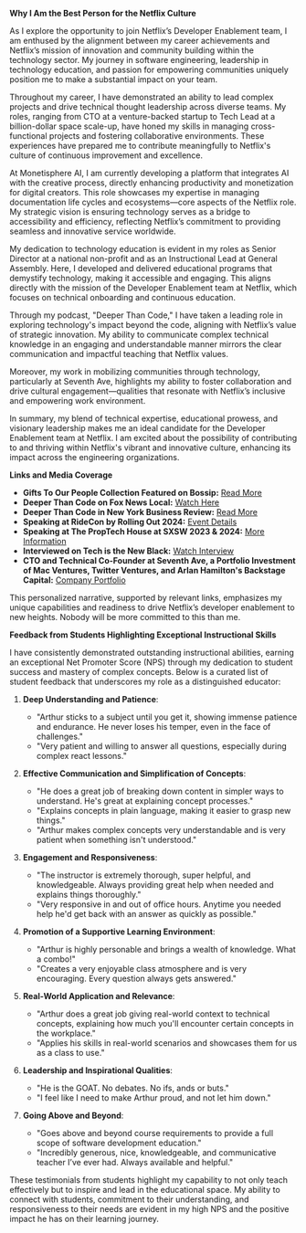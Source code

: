 **Why I Am the Best Person for the Netflix Culture**

As I explore the opportunity to join Netflix’s Developer Enablement team, I am enthused by the alignment between my career achievements and Netflix’s mission of innovation and community building within the technology sector. My journey in software engineering, leadership in technology education, and passion for empowering communities uniquely position me to make a substantial impact on your team.

Throughout my career, I have demonstrated an ability to lead complex projects and drive technical thought leadership across diverse teams. My roles, ranging from CTO at a venture-backed startup to Tech Lead at a billion-dollar space scale-up, have honed my skills in managing cross-functional projects and fostering collaborative environments. These experiences have prepared me to contribute meaningfully to Netflix's culture of continuous improvement and excellence.

At Monetisphere AI, I am currently developing a platform that integrates AI with the creative process, directly enhancing productivity and monetization for digital creators. This role showcases my expertise in managing documentation life cycles and ecosystems—core aspects of the Netflix role. My strategic vision is ensuring technology serves as a bridge to accessibility and efficiency, reflecting Netflix’s commitment to providing seamless and innovative service worldwide.

My dedication to technology education is evident in my roles as Senior Director at a national non-profit and as an Instructional Lead at General Assembly. Here, I developed and delivered educational programs that demystify technology, making it accessible and engaging. This aligns directly with the mission of the Developer Enablement team at Netflix, which focuses on technical onboarding and continuous education.

Through my podcast, "Deeper Than Code," I have taken a leading role in exploring technology's impact beyond the code, aligning with Netflix’s value of strategic innovation. My ability to communicate complex technical knowledge in an engaging and understandable manner mirrors the clear communication and impactful teaching that Netflix values.

Moreover, my work in mobilizing communities through technology, particularly at Seventh Ave, highlights my ability to foster collaboration and drive cultural engagement—qualities that resonate with Netflix’s inclusive and empowering work environment.

In summary, my blend of technical expertise, educational prowess, and visionary leadership makes me an ideal candidate for the Developer Enablement team at Netflix. I am excited about the possibility of contributing to and thriving within Netflix's vibrant and innovative culture, enhancing its impact across the engineering organizations.

**Links and Media Coverage**

- **Gifts To Our People Collection Featured on Bossip:** [Read More](https://bossip.com/2126945/gifts-to-our-people-nft-brylan-donaldson/)
- **Deeper Than Code on Fox News Local:** [Watch Here](https://fox2now.com/business/press-releases/ein-presswire/653952166/exploratory-podcast-deeper-than-code-seeks-to-demystify-technologys-broader-impacts-on-society-and-daily-lives/)
- **Deeper Than Code in New York Business Review:** [Read More](https://newyorkbusinessnow.com/unveiling-the-human-element-in-tech-deeper-than-code-with-arthur-bernier-jr/)
- **Speaking at RideCon by Rolling Out 2024:** [Event Details](https://rollingout.com/ride/)
- **Speaking at The PropTech House at SXSW 2023 & 2024:** [More Information](https://www.theproptechhouse.com/)
- **Interviewed on Tech is the New Black:** [Watch Interview](https://youtu.be/kTL6gU5AYh8)
- **CTO and Technical Co-Founder at Seventh Ave, a Portfolio Investment of Mac Ventures, Twitter Ventures, and Arlan Hamilton's Backstage Capital:** [Company Portfolio](https://macventurecapital.com/portfolio/seventh-ave/)

This personalized narrative, supported by relevant links, emphasizes my unique capabilities and readiness to drive Netflix’s developer enablement to new heights. Nobody will be more committed to this than me.

**Feedback from Students Highlighting Exceptional Instructional Skills**

I have consistently demonstrated outstanding instructional abilities, earning an exceptional Net Promoter Score (NPS) through my dedication to student success and mastery of complex concepts. Below is a curated list of student feedback that underscores my role as a distinguished educator:

1. **Deep Understanding and Patience**:
   - "Arthur sticks to a subject until you get it, showing immense patience and endurance. He never loses his temper, even in the face of challenges."
   - "Very patient and willing to answer all questions, especially during complex react lessons."

2. **Effective Communication and Simplification of Concepts**:
   - "He does a great job of breaking down content in simpler ways to understand. He's great at explaining concept processes."
   - "Explains concepts in plain language, making it easier to grasp new things."
   - "Arthur makes complex concepts very understandable and is very patient when something isn't understood."

3. **Engagement and Responsiveness**:
   - "The instructor is extremely thorough, super helpful, and knowledgeable. Always providing great help when needed and explains things thoroughly."
   - "Very responsive in and out of office hours. Anytime you needed help he'd get back with an answer as quickly as possible."

4. **Promotion of a Supportive Learning Environment**:
   - "Arthur is highly personable and brings a wealth of knowledge. What a combo!"
   - "Creates a very enjoyable class atmosphere and is very encouraging. Every question always gets answered."

5. **Real-World Application and Relevance**:
   - "Arthur does a great job giving real-world context to technical concepts, explaining how much you'll encounter certain concepts in the workplace."
   - "Applies his skills in real-world scenarios and showcases them for us as a class to use."

6. **Leadership and Inspirational Qualities**:
   - "He is the GOAT. No debates. No ifs, ands or buts."
   - "I feel like I need to make Arthur proud, and not let him down."

7. **Going Above and Beyond**:
   - "Goes above and beyond course requirements to provide a full scope of software development education."
   - "Incredibly generous, nice, knowledgeable, and communicative teacher I’ve ever had. Always available and helpful."

These testimonials from students highlight my capability to not only teach effectively but to inspire and lead in the educational space. My ability to connect with students, commitment to their understanding, and responsiveness to their needs are evident in my high NPS and the positive impact he has on their learning journey.
